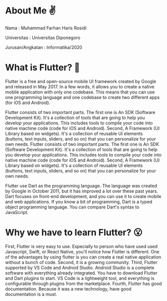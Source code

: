 # About Me ✌

Nama : Muhammad Farhan Haris Rosidi

Universitas : Universitas Diponegoro 

Jurusan/Angkatan : Informatika/2020

# What is Flutter? 🤔

Flutter is a free and open-source mobile UI framework created by Google and released in May 2017. In a few words, it allows you to create a native mobile application with only one codebase. This means that you can use one programming language and one codebase to create two different apps (for iOS and Android).

Flutter consists of two important parts. The first one is  An SDK (Software Development Kit). It's a collection of tools that are going to help you develop your applications. This includes tools to compile your code into native machine code (code for iOS and Android). Second, A Framework (UI Library based on widgets). It's a collection of reusable UI elements (buttons, text inputs, sliders, and so on) that you can personalize for your own needs.
Flutter consists of two important parts. The first one is  An SDK (Software Development Kit). It's a collection of tools that are going to help you develop your applications. This includes tools to compile your code into native machine code (code for iOS and Android). Second, A Framework (UI Library based on widgets). It's a collection of reusable UI elements (buttons, text inputs, sliders, and so on) that you can personalize for your own needs. 

Flutter use Dart as the programming language. The language was created by Google in October 2011, but it has improved a lot over these past years. Dart focuses on front-end development, and you can use it to create mobile and web applications. If you know a bit of programming, Dart is a typed object programming language. You can compare Dart's syntax to JavaScript.

# Why we have to learn Flutter? 😮

First, Flutter is very easy to use. Especially to person who have used used Javascript, Swift, or React Native, you'll notice how Flutter is different. One of the advantages by using flutter is you can create a real native application without a bunch of code. Second, it is a growing community. Third, Flutter supported by VS Code and Android Studio. Android Studio is a complete software with everything already integrated. You have to download Flutter and Dart plugins to start. VS Code is a lightweight tool, and everything is configurable through plugins from the marketplace. Fourth, Flutter has good documentation. Because it was a new technology, have good documentation is a must. 
